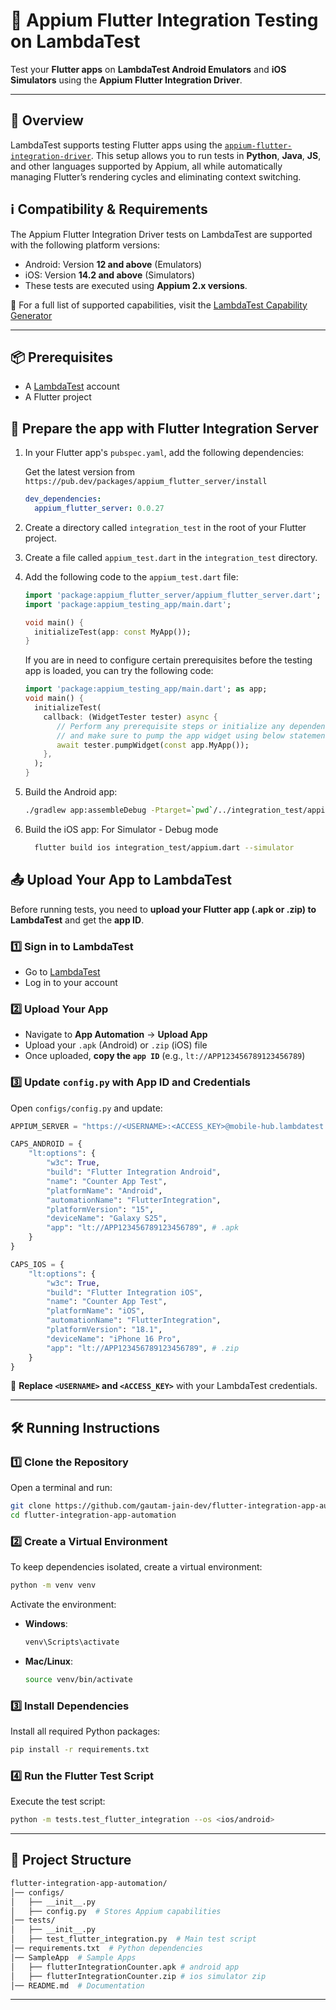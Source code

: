 # 🧪 Appium Flutter Integration Testing on LambdaTest


Test your **Flutter apps** on **LambdaTest Android Emulators** and **iOS Simulators** using the **Appium Flutter Integration Driver**.

---


## 🚀 Overview

LambdaTest supports testing Flutter apps using the [`appium-flutter-integration-driver`](https://github.com/AppiumTestDistribution/appium-flutter-integration-driver). This setup allows you to run tests in **Python**, **Java**, **JS**, and other languages supported by Appium, all while automatically managing Flutter’s rendering cycles and eliminating context switching.


## ℹ️ Compatibility & Requirements

The Appium Flutter Integration Driver tests on LambdaTest are supported with the following platform versions:

- Android: Version **12 and above** (Emulators)
- iOS: Version **14.2 and above** (Simulators)
- These tests are executed using **Appium 2.x versions**.  

📌 For a full list of supported capabilities, visit the [LambdaTest Capability Generator](https://www.lambdatest.com/capabilities-generator/)

---


## 📦 Prerequisites

- A [LambdaTest](https://www.lambdatest.com/) account
- A Flutter project


## 🔧 Prepare the app with Flutter Integration Server

1. In your Flutter app's `pubspec.yaml`, add the following dependencies:

   Get the latest version from `https://pub.dev/packages/appium_flutter_server/install`

   ```yaml
   dev_dependencies:
     appium_flutter_server: 0.0.27
   ```

2. Create a directory called `integration_test` in the root of your Flutter project.
3. Create a file called `appium_test.dart` in the `integration_test` directory.
4. Add the following code to the `appium_test.dart` file:

   ```dart
   import 'package:appium_flutter_server/appium_flutter_server.dart';
   import 'package:appium_testing_app/main.dart';

   void main() {
     initializeTest(app: const MyApp());
   }
   ```
   If you are in need to configure certain prerequisites before the testing app is loaded, you can try the following code:
   ```dart
   import 'package:appium_testing_app/main.dart'; as app;
   void main() {
     initializeTest(
       callback: (WidgetTester tester) async {
          // Perform any prerequisite steps or initialize any dependencies required by the app
          // and make sure to pump the app widget using below statement.
          await tester.pumpWidget(const app.MyApp());
       },
     );
   }
   ```

5. Build the Android app:

   ```bash
   ./gradlew app:assembleDebug -Ptarget=`pwd`/../integration_test/appium.dart
   ```

6. Build the iOS app:
    For Simulator - Debug mode
    ```bash
      flutter build ios integration_test/appium.dart --simulator
    ```



## 📤 Upload Your App to LambdaTest
Before running tests, you need to **upload your Flutter app (.apk or .zip) to LambdaTest** and get the **app ID**.

### **1️⃣ Sign in to LambdaTest**
- Go to [LambdaTest](https://www.lambdatest.com/)
- Log in to your account

### **2️⃣ Upload Your App**
- Navigate to **App Automation** → **Upload App**
- Upload your `.apk` (Android) or `.zip` (iOS) file
- Once uploaded, **copy the `app ID`** (e.g., `lt://APP123456789123456789`)

### **3️⃣ Update `config.py` with App ID and Credentials**
Open `configs/config.py` and update:
```python
APPIUM_SERVER = "https://<USERNAME>:<ACCESS_KEY>@mobile-hub.lambdatest.com/wd/hub"

CAPS_ANDROID = {
    "lt:options": {
		"w3c": True,
        "build": "Flutter Integration Android",
        "name": "Counter App Test",
        "platformName": "Android",
        "automationName": "FlutterIntegration",
        "platformVersion": "15",
        "deviceName": "Galaxy S25",
        "app": "lt://APP123456789123456789", # .apk 
    }
}

CAPS_IOS = {
    "lt:options": {
		"w3c": True,
        "build": "Flutter Integration iOS",
        "name": "Counter App Test",
        "platformName": "iOS",
        "automationName": "FlutterIntegration",
        "platformVersion": "18.1",
        "deviceName": "iPhone 16 Pro",
        "app": "lt://APP123456789123456789", # .zip
    }
}
```
📌 **Replace `<USERNAME>` and `<ACCESS_KEY>`** with your LambdaTest credentials.  

---


## 🛠️ Running Instructions

### **1️⃣ Clone the Repository**
Open a terminal and run:
```bash
git clone https://github.com/gautam-jain-dev/flutter-integration-app-automation.git
cd flutter-integration-app-automation
```

### **2️⃣ Create a Virtual Environment**
To keep dependencies isolated, create a virtual environment:
```bash
python -m venv venv
```
Activate the environment:  
- **Windows**:  
  ```bash
  venv\Scripts\activate
  ```
- **Mac/Linux**:  
  ```bash
  source venv/bin/activate
  ```

### **3️⃣ Install Dependencies**
Install all required Python packages:
```bash
pip install -r requirements.txt
```

### **4️⃣ Run the Flutter Test Script**
Execute the test script:
```bash
python -m tests.test_flutter_integration --os <ios/android>
```

---


## 📁 Project Structure
```bash
flutter-integration-app-automation/
│── configs/
│   ├── __init__.py
│   ├── config.py  # Stores Appium capabilities
│── tests/
│   ├── __init__.py
│   ├── test_flutter_integration.py  # Main test script
│── requirements.txt  # Python dependencies
│── SampleApp  # Sample Apps
│   ├── flutterIntegrationCounter.apk # android app
│   ├── flutterIntegrationCounter.zip # ios simulator zip
│── README.md  # Documentation
```

---